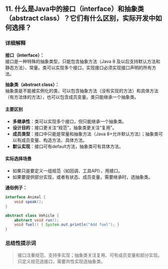 ## 11. 什么是Java中的接口（interface）和抽象类（abstract class）？它们有什么区别，实际开发中如何选择？

### 详细解释

**接口（interface）：**  
接口是一种特殊的抽象类型，只能包含抽象方法（Java 8 及以后支持默认方法和静态方法）、常量。类可以实现多个接口，实现接口必须实现接口声明的所有方法。

**抽象类（abstract class）：**  
抽象类是不能被实例化的类，可以包含抽象方法（没有实现的方法）和具体方法（有方法体的方法），也可以包含成员变量。类只能继承一个抽象类。

#### 主要区别
- **多继承性**：类可以实现多个接口，但只能继承一个抽象类。
- **设计目的**：接口更关注“规范”，抽象类更关注“复用”。
- **成员类型**：接口中只能是常量和抽象方法（Java 8+允许默认方法）；抽象类可以有成员变量、构造方法、具体方法。
- **默认实现**：接口可有default方法，抽象类可有具体方法。

#### 实际选择场景
- 如果只是要定义一组规范（如回调、工具API），用接口。
- 如果要提供部分实现，或者有状态、成员变量，需要继承时，选抽象类。

**通俗例子：**
```java
interface Animal {
    void speak();
}

abstract class Vehicle {
    abstract void run();
    void fuel() { System.out.println("Add fuel"); }
}
```

### 总结性提示词

> 接口注重规范、支持多实现；抽象类关注复用、可有成员变量和部分实现。只定义规范选接口，需要共性实现选抽象类。